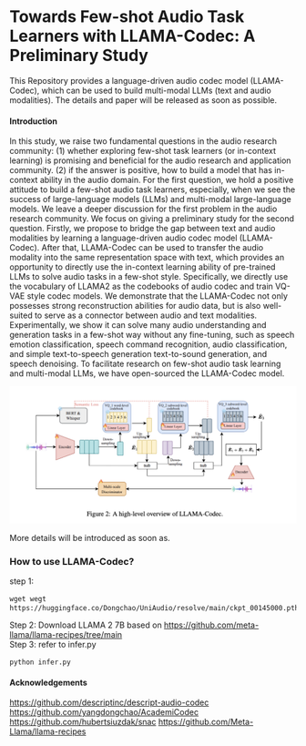 # Towards Few-shot Audio Task Learners with LLAMA-Codec: A Preliminary Study
This Repository provides a language-driven audio codec model (LLAMA-Codec), which can be used to build multi-modal LLMs (text and audio modalities). The details and paper will be released as soon as possible.

#### Introduction
In this study, we raise two fundamental questions in the audio research community: (1) whether exploring few-shot task learners (or in-context learning) is promising and beneficial for the audio research and application community. (2) if the answer is positive, how to build a model that has in-context ability in the audio domain. For the first question, we hold a positive attitude to build a few-shot audio task learners, especially, when we see the success of large-language models (LLMs) and multi-modal large-language models. We leave a deeper discussion for the first problem in the audio research community. We focus on giving a preliminary study for the second question. Firstly, we propose to bridge the gap between text and audio modalities by learning a language-driven audio codec model (LLAMA-Codec). After that, LLAMA-Codec can be used to transfer the audio modality into the same representation space with text, which provides an opportunity to directly use the in-context learning ability of pre-trained LLMs to solve audio tasks in a few-shot style. Specifically, we directly use the vocabulary of LLAMA2 as the codebooks of audio codec and train VQ-VAE style codec models. We demonstrate that the LLAMA-Codec not only possesses strong reconstruction abilities for audio data, but is also well-suited to serve as a connector between audio and text modalities. Experimentally, we show it can solve many audio understanding and generation tasks in a few-shot way without any fine-tuning, such as speech emotion classification, speech command recognition, audio classification, and simple text-to-speech generation text-to-sound generation, and speech denoising. To facilitate research on few-shot audio task learning and multi-modal LLMs, we have open-sourced the LLAMA-Codec model.

![The overview of UniAudio](fig/llama_code.png)

More details will be introduced as soon as.

### How to use LLAMA-Codec?
step 1:
```
wget wegt https://huggingface.co/Dongchao/UniAudio/resolve/main/ckpt_00145000.pth
```
Step 2: Download LLAMA 2 7B based on https://github.com/meta-llama/llama-recipes/tree/main <br>
Step 3: refer to infer.py
```
python infer.py
```


#### Acknowledgements
https://github.com/descriptinc/descript-audio-codec 
https://github.com/yangdongchao/AcademiCodec
https://github.com/hubertsiuzdak/snac
https://github.com/Meta-Llama/llama-recipes

